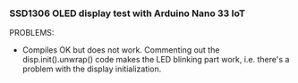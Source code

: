 ### SSD1306 OLED display test with Arduino Nano 33 IoT

PROBLEMS:
* Compiles OK but does not work. Commenting out the disp.init().unwrap() code makes the LED blinking part work, 
i.e. there's a problem with the display initialization.
